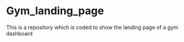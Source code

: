 # Gym_landing_page
This is a repository which is coded to show the landing page of a gym dashboard 
